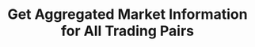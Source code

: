 ---
title: Get Aggregated Market Information for All Trading Pairs
position_number: 17
type: get
description: /v1/future-u/market/public/q/agg-tickers
parameters:
content_markdown: Note：This method does not require a signature.
left_code_blocks:
    -
        code_block: "public void getKLine() {\r\n\tString text = HttpUtil.get(URL + \"/data/api/v1/future-u/market/getKLine?market=btc_usdt&type=1min&since=0\");\r\n\tSystem.out.println(text);\r\n}"
        title: Java
        language: java
right_code_blocks:
    - code_block: |-
        {
         "msgInfo": {
            "code": "",
            "msg": ""
          },
          "msg": "",
          "data": [
            {
              "a": "", //24h volume
              "ap": "", //ask price
              "bp": "", //bid price
              "c": "", //Latest price
              "h": "", //Highest price in 24 hours
              "i": "", //index price
              "l": "", //Lowest price in 24 hours
              "m": "", //mark price
              "o": "", //The first transaction price 24 hours ago
              "r": "", //24h price fluctuation limit
              "s": "", //Trading pair
              "t": 0, //Time
              "v": "" //24h Turnover
            }
          ],
          "code": 200
        }
      title: Response
      language: json
---